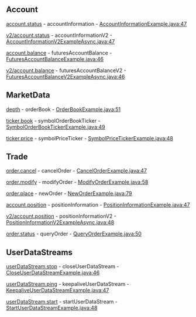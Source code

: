 ## Account

[account.status](https://developers.binance.com/docs/derivatives/usds-margined-futures/account/websocket-api/Account-Information) - accountInformation - [AccountInformationExample.java:47](/examples/derivatives-trading-usds-futures/src/main/java/com/binance/connector/client/derivatives_trading_usds_futures/websocket/api/account/AccountInformationExample.java#L47)

[v2/account.status](https://developers.binance.com/docs/derivatives/usds-margined-futures/account/websocket-api/Account-Information-V2) - accountInformationV2 - [AccountInformationV2ExampleAsync.java:47](/examples/derivatives-trading-usds-futures/src/main/java/com/binance/connector/client/derivatives_trading_usds_futures/websocket/api/account/AccountInformationV2ExampleAsync.java#L47)

[account.balance](https://developers.binance.com/docs/derivatives/usds-margined-futures/account/websocket-api/Futures-Account-Balance) - futuresAccountBalance - [FuturesAccountBalanceExample.java:46](/examples/derivatives-trading-usds-futures/src/main/java/com/binance/connector/client/derivatives_trading_usds_futures/websocket/api/account/FuturesAccountBalanceExample.java#L46)

[v2/account.balance](https://developers.binance.com/docs/derivatives/usds-margined-futures/account/websocket-api/Futures-Account-Balance-V2) - futuresAccountBalanceV2 - [FuturesAccountBalanceV2ExampleAsync.java:46](/examples/derivatives-trading-usds-futures/src/main/java/com/binance/connector/client/derivatives_trading_usds_futures/websocket/api/account/FuturesAccountBalanceV2ExampleAsync.java#L46)

## MarketData

[depth](https://developers.binance.com/docs/derivatives/usds-margined-futures/market-data/websocket-api/Order-Book) - orderBook - [OrderBookExample.java:51](/examples/derivatives-trading-usds-futures/src/main/java/com/binance/connector/client/derivatives_trading_usds_futures/websocket/api/marketdata/OrderBookExample.java#L51)

[ticker.book](https://developers.binance.com/docs/derivatives/usds-margined-futures/market-data/websocket-api/Symbol-Order-Book-Ticker) - symbolOrderBookTicker - [SymbolOrderBookTickerExample.java:49](/examples/derivatives-trading-usds-futures/src/main/java/com/binance/connector/client/derivatives_trading_usds_futures/websocket/api/marketdata/SymbolOrderBookTickerExample.java#L49)

[ticker.price](https://developers.binance.com/docs/derivatives/usds-margined-futures/market-data/websocket-api/Symbol-Price-Ticker) - symbolPriceTicker - [SymbolPriceTickerExample.java:48](/examples/derivatives-trading-usds-futures/src/main/java/com/binance/connector/client/derivatives_trading_usds_futures/websocket/api/marketdata/SymbolPriceTickerExample.java#L48)

## Trade

[order.cancel](https://developers.binance.com/docs/derivatives/usds-margined-futures/trade/websocket-api/Cancel-Order) - cancelOrder - [CancelOrderExample.java:47](/examples/derivatives-trading-usds-futures/src/main/java/com/binance/connector/client/derivatives_trading_usds_futures/websocket/api/trade/CancelOrderExample.java#L47)

[order.modify](https://developers.binance.com/docs/derivatives/usds-margined-futures/trade/websocket-api/Modify-Order) - modifyOrder - [ModifyOrderExample.java:58](/examples/derivatives-trading-usds-futures/src/main/java/com/binance/connector/client/derivatives_trading_usds_futures/websocket/api/trade/ModifyOrderExample.java#L58)

[order.place](https://developers.binance.com/docs/derivatives/usds-margined-futures/trade/websocket-api/New-Order) - newOrder - [NewOrderExample.java:79](/examples/derivatives-trading-usds-futures/src/main/java/com/binance/connector/client/derivatives_trading_usds_futures/websocket/api/trade/NewOrderExample.java#L79)

[account.position](https://developers.binance.com/docs/derivatives/usds-margined-futures/trade/websocket-api/Position-Information) - positionInformation - [PositionInformationExample.java:47](/examples/derivatives-trading-usds-futures/src/main/java/com/binance/connector/client/derivatives_trading_usds_futures/websocket/api/trade/PositionInformationExample.java#L47)

[v2/account.position](https://developers.binance.com/docs/derivatives/usds-margined-futures/trade/websocket-api/Position-Info-V2) - positionInformationV2 - [PositionInformationV2ExampleAsync.java:48](/examples/derivatives-trading-usds-futures/src/main/java/com/binance/connector/client/derivatives_trading_usds_futures/websocket/api/trade/PositionInformationV2ExampleAsync.java#L48)

[order.status](https://developers.binance.com/docs/derivatives/usds-margined-futures/trade/websocket-api/Query-Order) - queryOrder - [QueryOrderExample.java:50](/examples/derivatives-trading-usds-futures/src/main/java/com/binance/connector/client/derivatives_trading_usds_futures/websocket/api/trade/QueryOrderExample.java#L50)

## UserDataStreams

[userDataStream.stop](https://developers.binance.com/docs/derivatives/usds-margined-futures/user-data-streams/Close-User-Data-Stream-Wsp) - closeUserDataStream - [CloseUserDataStreamExample.java:46](/examples/derivatives-trading-usds-futures/src/main/java/com/binance/connector/client/derivatives_trading_usds_futures/websocket/api/userdatastreams/CloseUserDataStreamExample.java#L46)

[userDataStream.ping](https://developers.binance.com/docs/derivatives/usds-margined-futures/user-data-streams/Keepalive-User-Data-Stream-Wsp) - keepaliveUserDataStream - [KeepaliveUserDataStreamExample.java:47](/examples/derivatives-trading-usds-futures/src/main/java/com/binance/connector/client/derivatives_trading_usds_futures/websocket/api/userdatastreams/KeepaliveUserDataStreamExample.java#L47)

[userDataStream.start](https://developers.binance.com/docs/derivatives/usds-margined-futures/user-data-streams/Start-User-Data-Stream-Wsp) - startUserDataStream - [StartUserDataStreamExample.java:48](/examples/derivatives-trading-usds-futures/src/main/java/com/binance/connector/client/derivatives_trading_usds_futures/websocket/api/userdatastreams/StartUserDataStreamExample.java#L48)

